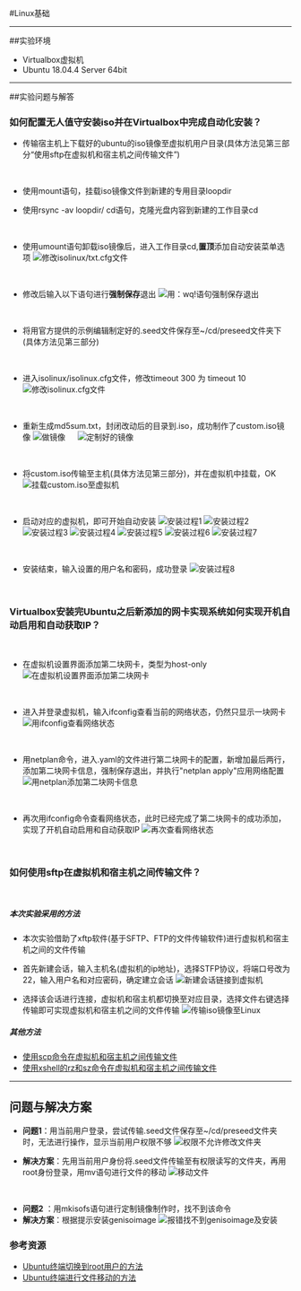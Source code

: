 #Linux基础
***
##实验环境
* Virtualbox虚拟机
* Ubuntu 18.04.4 Server 64bit

***
##实验问题与解答
### 如何配置无人值守安装iso并在Virtualbox中完成自动化安装？

* 传输宿主机上下载好的ubuntu的iso镜像至虚拟机用户目录(具体方法见第三部分“使用sftp在虚拟机和宿主机之间传输文件”)

&emsp;
* 使用mount语句，挂载iso镜像文件到新建的专用目录loopdir


* 使用rsync -av loopdir/ cd语句，克隆光盘内容到新建的工作目录cd

&emsp;
* 使用umount语句卸载iso镜像后，进入工作目录cd,**置顶**添加自动安装菜单选项
![修改isolinux/txt.cfg文件](/img/修改isolinux.txtcfg.PNG)

&emsp;
* 修改后输入以下语句进行**强制保存**退出
![用：wq!语句强制保存退出](/img/强制保存退出.PNG)

&emsp;
* 将用官方提供的示例编辑制定好的.seed文件保存至~/cd/preseed文件夹下(具体方法见第三部分)

&emsp;  
* 进入isolinux/isolinux.cfg文件，修改timeout 300 为 timeout 10
![修改isolinux.cfg文件](/img/修改isolinux.cfg文件.PNG)

&emsp;
* 重新生成md5sum.txt，封闭改动后的目录到.iso，成功制作了custom.iso镜像
![做镜像](/img/做镜像.PNG)
&emsp;
![定制好的镜像](/img/定制好的镜像.PNG)

&emsp;
* 将custom.iso传输至主机(具体方法见第三部分)，并在虚拟机中挂载，OK
![挂载custom.iso至虚拟机](/img/挂载custom.iso至虚拟机.PNG)

&emsp;
* 启动对应的虚拟机，即可开始自动安装
![安装过程1](/img/安装过程1.PNG)
![安装过程2](/img/安装过程2.PNG)
![安装过程3](/img/安装过程3.PNG)
![安装过程4](/img/安装过程4.PNG)
![安装过程5](/img/安装过程5.PNG)
![安装过程6](/img/安装过程6.PNG)
![安装过程7](/img/安装过程7.PNG)

&emsp;
* 安装结束，输入设置的用户名和密码，成功登录
![安装过程8](/img/安装过程8.PNG)

&emsp;
### Virtualbox安装完Ubuntu之后新添加的网卡实现系统如何实现开机自动启用和自动获取IP？

&emsp;
* 在虚拟机设置界面添加第二块网卡，类型为host-only
![在虚拟机设置界面添加第二块网卡](/img/添加第二块网卡.PNG)

&emsp;
* 进入并登录虚拟机，输入ifconfig查看当前的网络状态，仍然只显示一块网卡
![用ifconfig查看网络状态](/img/查看网络状态.PNG)

&emsp;
* 用netplan命令，进入.yaml的文件进行第二块网卡的配置，新增加最后两行，添加第二块网卡信息，强制保存退出，并执行"netplan apply"应用网络配置
![用netplan添加第二块网卡信息](/img/添加第二块网卡信息.PNG)

&emsp;
* 再次用ifconfig命令查看网络状态，此时已经完成了第二块网卡的成功添加，实现了开机自动启用和自动获取IP
![再次查看网络状态](/img/编辑后再次查看网络.PNG)

&emsp;
### 如何使用sftp在虚拟机和宿主机之间传输文件？

&emsp;
##### 本次实验采用的方法


* 本次实验借助了xftp软件(基于SFTP、FTP的文件传输软件)进行虚拟机和宿主机之间的文件传输
&emsp;

* 首先新建会话，输入主机名(虚拟机的ip地址)，选择STFP协议，将端口号改为22，输入用户名和对应密码，确定建立会话
![新建会话链接到虚拟机](/img/建会话连接到虚拟机.PNG)
&emsp;

* 选择该会话进行连接，虚拟机和宿主机都切换至对应目录，选择文件右键选择传输即可实现虚拟机和宿主机之间的文件传输
![传输iso镜像至Linux](/img/传输iso镜像至Linux.PNG)
&emsp;
&emsp;
##### 其他方法


* [使用scp命令在虚拟机和宿主机之间传输文件](https://www.cnblogs.com/lijingchn/p/5532641.html)
* [使用xshell的rz和sz命令在虚拟机和宿主机之间传输文件](https://blog.csdn.net/cl11992/article/details/86150398)
&emsp;
***

## 问题与解决方案

* **问题1**：用当前用户登录，尝试传输.seed文件保存至~/cd/preseed文件夹时，无法进行操作，显示当前用户权限不够
![权限不允许修改文件夹](/img/权限不允许修改文件夹.png)

* **解决方案**：先用当前用户身份将.seed文件传输至有权限读写的文件夹，再用root身份登录，用mv语句进行文件的移动
![移动文件](/img/移动文件.png)

&emsp;

* **问题2** ：用mkisofs语句进行定制镜像制作时，找不到该命令
* **解决方案**：根据提示安装genisoimage
![报错找不到genisoimage及安装](/img/下载genisoimage.png)
&emsp;

### 参考资源
* [Ubuntu终端切换到root用户的方法](https://www.cnblogs.com/xinjie10001/p/6295020.html)
* [Ubuntu终端进行文件移动的方法](https://blog.csdn.net/qq_38451119/article/details/81121906)
